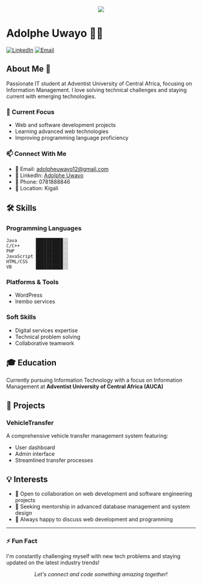 <div align="center">
  <img src="https://readme-typing-svg.herokuapp.com/?lines=Software+Engineering+Enthusiast;Full+Stack+Developer;Always+Learning+New+Things&font=Fira%20Code&center=true&width=440&height=45&color=f75c7e&vCenter=true&size=22">
</div>

# Adolphe Uwayo 👨‍💻

[![LinkedIn](https://img.shields.io/badge/LinkedIn-Connect-blue)](https://linkedin.com/in/adolphe-uwayo-76292522b)
[![Email](https://img.shields.io/badge/Email-Contact-red)](mailto:adolpheuwayo12@gmail.com)

## About Me 👋

Passionate IT student at Adventist University of Central Africa, focusing on Information Management. I love solving technical challenges and staying current with emerging technologies.

### 🔭 Current Focus
- Web and software development projects
- Learning advanced web technologies
- Improving programming language proficiency

### 📫 Connect With Me
- 📧 Email: adolpheuwayo12@gmail.com
- 🔗 LinkedIn: [Adolphe Uwayo](https://linkedin.com/in/adolphe-uwayo-76292522b)
- 📱 Phone: 0781888846
- 📍 Location: Kigali

## 🛠️ Skills

### Programming Languages
```
Java       ██████████░░ 
C/C++      ██████████░░
PHP        ██████████░░
JavaScript ██████████░░
HTML/CSS   ██████████░░
VB         ██████████░░
```

### Platforms & Tools
- WordPress
- Irembo services

### Soft Skills
- Digital services expertise
- Technical problem solving
- Collaborative teamwork

## 🎓 Education
Currently pursuing Information Technology with a focus on Information Management at **Adventist University of Central Africa (AUCA)**

## 🚀 Projects

### VehicleTransfer
A comprehensive vehicle transfer management system featuring:
- User dashboard
- Admin interface
- Streamlined transfer processes

## 💡 Interests
- 👯 Open to collaboration on web development and software engineering projects
- 🤔 Seeking mentorship in advanced database management and system design
- 💬 Always happy to discuss web development and programming

---

### ⚡ Fun Fact
I'm constantly challenging myself with new tech problems and staying updated on the latest industry trends!

<p align="center">
<i>Let's connect and code something amazing together!</i>
</p>
